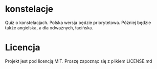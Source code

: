# konstelacje
Quiz o konstelacjach.
Polska wersja będzie priorytetowa. Póżniej będzie także angielska, a dla odważnych, łacińska.

# Licencja
Projekt jest pod licencją MIT. Proszę zapoznąc się z plikiem LICENSE.md
